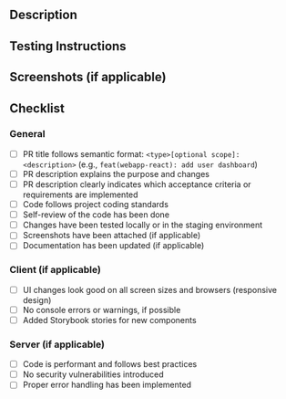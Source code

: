 ## Description
<!-- Provide a brief summary of the changes. Can be generated by "Copilot Summary", see toolbar above -->

## Testing Instructions
<!-- Explain how to test the changes made in this PR. -->

## Screenshots (if applicable)
<!-- Attach screenshots here. -->

## Checklist

### General

- [ ] PR title follows semantic format: `<type>[optional scope]: <description>` (e.g., `feat(webapp-react): add user dashboard`)
- [ ] PR description explains the purpose and changes
- [ ] PR description clearly indicates which acceptance criteria or requirements are implemented
- [ ] Code follows project coding standards
- [ ] Self-review of the code has been done
- [ ] Changes have been tested locally or in the staging environment
- [ ] Screenshots have been attached (if applicable)
- [ ] Documentation has been updated (if applicable)

### Client (if applicable)

- [ ] UI changes look good on all screen sizes and browsers (responsive design)
- [ ] No console errors or warnings, if possible
- [ ] Added Storybook stories for new components

### Server (if applicable)

- [ ] Code is performant and follows best practices
- [ ] No security vulnerabilities introduced
- [ ] Proper error handling has been implemented
